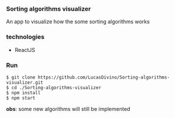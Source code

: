 ### Sorting algorithms visualizer

An app to visualize how the some sorting algorithms works 

### technologies

* ReactJS

### Run 

```
$ git clone https://github.com/LucasDivino/Sorting-algorithms-visualizer.git
$ cd ./Sorting-algorithms-visualizer
$ npm install
$ npm start
```

**obs**: some new algorithms will still be implemented

